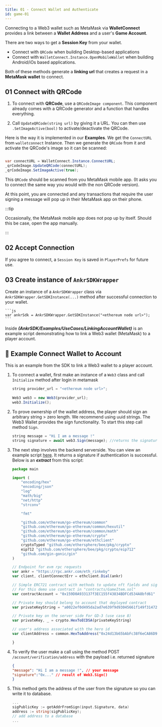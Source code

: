 ```yaml
---
title: 01 - Connect Wallet and Authenticate
id: game-01
---
```


Connecting to a Web3 wallet such as MetaMask via **WalletConnect** provides a link between a **Wallet Address** and a user's **Game Account**. 

There are two ways to get a **Session Key** from your wallet. 

* Connect with `QRCode` when building Desktop-based applications
* Connect with `WalletConnect.Instance.OpenMobileWallet` when building Android/iOs based applications. 

Both of these methods generate a **linking url** that creates a request in a **MetaMask wallet** to connect.

## 01 Connect with QRCode

1. To connect with **QRCode**, use a ```QRCodeImage component```.
This component already comes with a QRCode generator and a function that handles everything. 

2. Call `UpdateQRCode(string url)` by giving it a URL. 
You can then use `.SetImageActive(bool)` to activate/deactivate the QRCode.

Here is the way it is implemented in our **Examples**.
We get the `ConnectURL` from `walletconnect` Instance. Then we generate the `QRCode` from it and activate the QRCode's image so it can be scanned: 

```C#

var connectURL = WalletConnect.Instance.ConnectURL;
_qrCodeImage.UpdateQRCode(connectURL);
_qrCodeImage.SetImageActive(true);

```

This `QRCode` should be scanned from you MetaMask mobile app. (It asks you to connect the same way you would with the non QRCode version). 

At this point, you are connected and any transactions that require the user signing a message will pop up in their MetaMask app on their phone. 

:::tip

Occasionally, the MetaMask mobile app does not pop up by itself. Should this be case, open the app manually.

:::

## 02 Accept Connection

If you agree to connect, a `Session Key` is saved in `PlayerPrefs` for future use.

## 03 Create instance of `AnkrSDKWrapper`

Create an instance of a `AnkrSDKWrapper` class via `AnkrSDKWrapper.GetSDKInstance(...)` method after successful connection to your wallet.

    ```js
    var ankrSdk = AnkrSDKWrapper.GetSDKInstance("<ethereum node url>");
    ```

Inside ***(AnkrSDK/Examples/UseCases/LinkingAccountWallet)*** is an example script demonstrating how to link a Web3 wallet (MetaMask) to a player account.

## 👀 Example Connect Wallet to Account

This is an example from the SDK to link a Web3 wallet to a player account.

1. To connect a wallet, first make an instance of a `Web3` class and call `Initialize` method after login in metamask

    ```js
    string provider_url = "<ethereum node url>";
            
    Web3 web3 = new Web3(provider_url);
    web3.Initialize();
    ```

2. To prove ownership of the wallet address, the player should sign an arbitrary string > zero length. We recommend using uuid strings. The Web3 Wallet provides the sign functionality. To start this step call method `Sign`.

    ```js
    string message = "Hi I am a message !"
    string signature = await web3.Sign(message); //returns the signature.
    ```

3. The next step involves the backend serverside. You can view an example script [here](https://github.com/mirage-xyz/mirage-serverside-demo/blob/main/backends/signing-go/main.go). It returns a signature if authentication is successful. Below is an ***extract*** from this script:

    ```js
    package main

    import (
        "encoding/hex"
        "encoding/json"
        "log"
        "math/big"
        "net/http"
        "strconv"

        "fmt"

        "github.com/ethereum/go-ethereum/common"
        "github.com/ethereum/go-ethereum/common/hexutil"
        "github.com/ethereum/go-ethereum/common/math"
        "github.com/ethereum/go-ethereum/crypto"
        "github.com/ethereum/go-ethereum/ethclient"
        cryptoTyped "github.com/ethersphere/bee/pkg/crypto"
        eip712 "github.com/ethersphere/bee/pkg/crypto/eip712"
        "github.com/gin-gonic/gin"
    )

    // Endpoint for evm rpc requests
    var ankr = "https://rpc.ankr.com/eth_rinkeby"
    var client, clientConnectErr = ethclient.Dial(ankr)

    // Simple ERC721 contract with methods to update nft fields and signature verification mechanism
    // For this demo use contract in "contracts/GameItem.sol"
    var contractAccount = "0x159D0A933137f3EC155f43834BDFCd534A8bfd61"

    // Private key should belong to account that deployed contract
    var privateKeyString = "a0022ef0d495da2ad7e639f9d93045661f149f31472cedf067a0712b391749df"

    // Private key on the server side For GD-3 (use case 8)
    var privateKey, _ = crypto.HexToECDSA(privateKeyString)

    // user's address associated with the hero id
    var clientAddress = common.HexToAddress("0x24d13b65bAbFc38f6eCA86D9e73C539a1e0C0196")

    }
    ```

4. To verify the user make a call using the method POST `/account/verification/address` with the payload i.e. returned signature

    ```json
    {
    "message": "Hi I am a message !", // your message
    "signature":"0x..." // result of Web3.Sign()
    }
    ```

5. This method gets the address of the user from the signature so you can write it to database.

    ```go
    ...
    sigPublicKey := getAddrFromSign(input.Signature, data)
    address := string(sigPublicKey);
    // add address to a database
    ...

    ```
